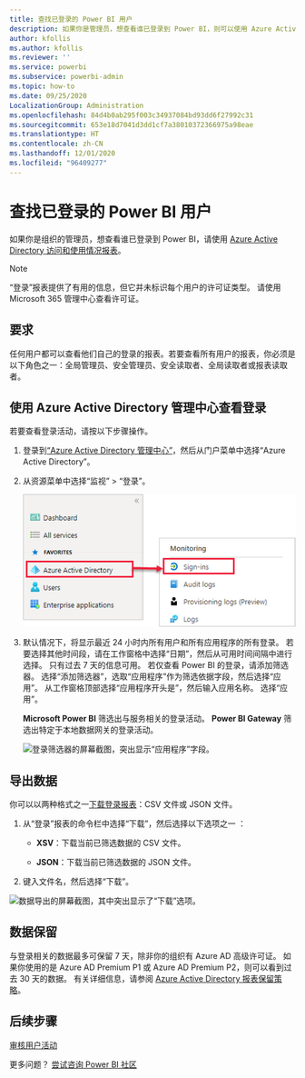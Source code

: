 ```yaml
---
title: 查找已登录的 Power BI 用户
description: 如果你是管理员，想查看谁已登录到 Power BI，则可以使用 Azure Active Directory 访问和使用情况报表/
author: kfollis
ms.author: kfollis
ms.reviewer: ''
ms.service: powerbi
ms.subservice: powerbi-admin
ms.topic: how-to
ms.date: 09/25/2020
LocalizationGroup: Administration
ms.openlocfilehash: 84d4b0ab295f003c34937084bd93dd6f27992c31
ms.sourcegitcommit: 653e18d7041d3dd1cf7a38010372366975a98eae
ms.translationtype: HT
ms.contentlocale: zh-CN
ms.lasthandoff: 12/01/2020
ms.locfileid: "96409277"
---
```

# <a name="find-power-bi-users-that-have-signed-in"></a>查找已登录的 Power BI 用户

如果你是组织的管理员，想查看谁已登录到 Power BI，请使用 [Azure Active Directory 访问和使用情况报表](/azure/active-directory/reports-monitoring/concept-sign-ins)。

> [!NOTE]
> “登录”报表提供了有用的信息，但它并未标识每个用户的许可证类型。 请使用 Microsoft 365 管理中心查看许可证。

## <a name="requirements"></a>要求

任何用户都可以查看他们自己的登录的报表。若要查看所有用户的报表，你必须是以下角色之一：全局管理员、安全管理员、安全读取者、全局读取者或报表读取者。

## <a name="use-the-azure-active-directory-admin-center-to-view-sign-ins"></a>使用 Azure Active Directory 管理中心查看登录

若要查看登录活动，请按以下步骤操作。

1. 登录到[“Azure Active Directory 管理中心”](https://aad.portal.azure.com)，然后从门户菜单中选择“Azure Active Directory”。

1. 从资源菜单中选择“监视” > “登录”。
   
    ![Azure Active Directory 管理中心的屏幕截图，其中突出显示了“登录”选项。](media/service-admin-access-usage/azure-portal-sign-ins.png)

1. 默认情况下，将显示最近 24 小时内所有用户和所有应用程序的所有登录。 若要选择其他时间段，请在工作窗格中选择“日期”，然后从可用时间间隔中进行选择。 只有过去 7 天的信息可用。 若仅查看 Power BI 的登录，请添加筛选器。 选择“添加筛选器”，选取“应用程序”作为筛选依据字段，然后选择“应用”。 从工作窗格顶部选择“应用程序开头是”，然后输入应用名称。 选择“应用”。

    **Microsoft Power BI** 筛选出与服务相关的登录活动。 **Power BI Gateway** 筛选出特定于本地数据网关的登录活动。
   
    ![登录筛选器的屏幕截图，突出显示“应用程序”字段。](media/service-admin-access-usage/sign-in-filter.png)

## <a name="export-the-data"></a>导出数据

你可以以两种格式之一[下载登录报表](/azure/active-directory/reports-monitoring/quickstart-download-sign-in-report)：CSV 文件或 JSON 文件。

1. 从“登录”报表的命令栏中选择“下载”，然后选择以下选项之一 ：

   * **XSV**：下载当前已筛选数据的 CSV 文件。

   * **JSON**：下载当前已筛选数据的 JSON 文件。

2. 键入文件名，然后选择“下载”。

![数据导出的屏幕截图，其中突出显示了“下载”选项。](media/service-admin-access-usage/download-sign-in-data-csv.png)

## <a name="data-retention"></a>数据保留

与登录相关的数据最多可保留 7 天，除非你的组织有 Azure AD 高级许可证。 如果你使用的是 Azure AD Premium P1 或 Azure AD Premium P2，则可以看到过去 30 天的数据。 有关详细信息，请参阅 [Azure Active Directory 报表保留策略](/azure/active-directory/reports-monitoring/reference-reports-data-retention)。

## <a name="next-steps"></a>后续步骤

[审核用户活动](service-admin-auditing.md)

更多问题？ [尝试咨询 Power BI 社区](https://community.powerbi.com/)